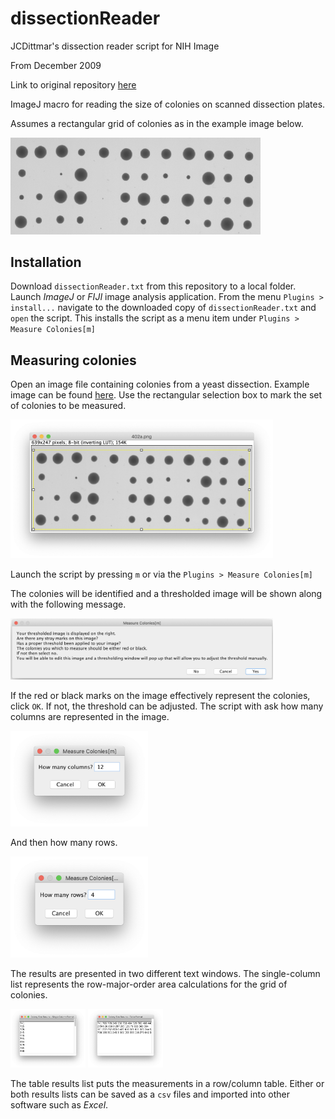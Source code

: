 # dissectionReader
JCDittmar's dissection reader script for NIH Image

From December 2009

Link to original repository [here](https://sourceforge.net/projects/dissectionread/files/)

ImageJ macro for reading the size of colonies on scanned dissection plates.

Assumes a rectangular grid of colonies as in the example image below.

<img src="images/402a.png" width="400">

## Installation

Download `dissectionReader.txt` from this repository to a local folder.
Launch _ImageJ_ or _FIJI_ image analysis application.
From the menu `Plugins > install...` navigate to the downloaded copy of `dissectionReader.txt`
and `open` the script.
This installs the script as a menu item under `Plugins > Measure Colonies[m]`

## Measuring colonies

Open an image file containing colonies from a yeast dissection.
Example image can be found [here](images/402a.png).
Use the rectangular selection box to mark the set of colonies to be measured.

<img src="images/selection.png" width="420">

Launch the script by pressing `m` or via the `Plugins > Measure Colonies[m]`

The colonies will be identified and a thresholded image will be shown along with the following message.

<img src="images/message.png" width="420">

If the red or black marks on the image effectively represent the colonies, click `OK`.
If not, the threshold can be adjusted.
The script with ask how many columns are represented in the image.

<img src="images/columns.png" width="220">

And then how many rows.

<img src="images/rows.png" width="220">

The results are presented in two different text windows.
The single-column list represents the row-major-order area calculations for the grid of colonies.

<img src="images/row-major-result.png" width="120">

<img src="images/table-result.png" width="120">

The table results list puts the measurements in a row/column table.
Either or both results lists can be saved as a `csv` files and imported into other software such as _Excel_.
